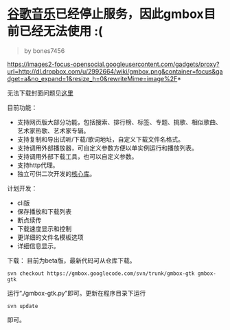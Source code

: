 # [谷歌音乐](http://www.google.cn/music)已经停止服务，因此gmbox目前已经无法使用 :( #
> by bones7456

https://images2-focus-opensocial.googleusercontent.com/gadgets/proxy?url=http://dl.dropbox.com/u/2992664/wiki/gmbox.png&container=focus&gadget=a&no_expand=1&resize_h=0&rewriteMime=image%2F*

无法下载封面问题见[这里](https://code.google.com/p/gmbox/issues/detail?id=119)

目前功能：
  * 支持网页版大部分功能，包括搜索、排行榜、标签、专题、挑歌、相似歌曲、艺术家热歌、艺术家专辑。
  * 支持复制和导出试听/下载/歌词地址，自定义下载文件名格式。
  * 支持调用外部播放器，可自定义参数方便以单实例运行和播放列表。
  * 支持调用外部下载工具，也可以自定义参数。
  * 支持http代理。
  * 独立可供二次开发的[核心库](https://code.google.com/p/gmbox/wiki/LibgmboxReadme)。

计划开发：
  * cli版
  * 保存播放和下载列表
  * 断点续传
  * 下载速度显示和控制
  * 更详细的文件名模板选项
  * 详细信息显示。

下载：
目前为beta版，最新代码可从仓库下载。
```
svn checkout https://gmbox.googlecode.com/svn/trunk/gmbox-gtk gmbox-gtk
```
运行“./gmbox-gtk.py”即可。更新在程序目录下运行
```
svn update
```
即可。
